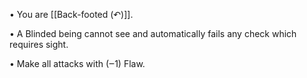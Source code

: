• You are [[Back-footed (↶)]].

• A Blinded being cannot see and automatically fails any check which requires sight.

• Make all attacks with (‒1) Flaw.